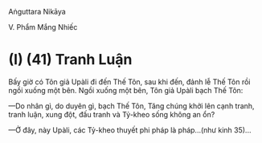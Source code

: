 Aṅguttara Nikāya

V. Phẩm Mắng Nhiếc

# (I) (41) Tranh Luận

Bấy giờ có Tôn giả Upàli đi đến Thế Tôn, sau khi đến, đảnh lễ Thế Tôn rồi ngồi xuống một bên. Ngồi xuống một bên, Tôn giả Upàli bạch Thế Tôn:

—Do nhân gì, do duyên gì, bạch Thế Tôn, Tăng chúng khởi lên cạnh tranh, tranh luận, xung đột, đấu tranh và Tỷ-kheo sống không an ổn?

—Ở đây, này Upàli, các Tỷ-kheo thuyết phi pháp là pháp...(như kinh 35)...

